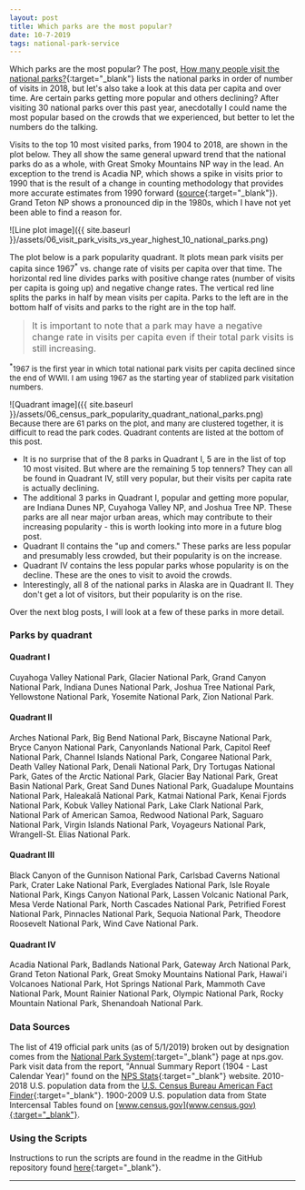 ```yaml
---
layout: post
title: Which parks are the most popular?
date: 10-7-2019
tags: national-park-service
---
```

Which parks are the most popular? The post, [How many people visit the national parks?](https://goodmorningdata.github.io/how-many-visitors-to-the-national-parks/){:target="_blank"} lists the national parks in order of number of visits in 2018, but let's also take a look at this data per capita and over time. Are certain parks getting more popular and others declining? After visiting 30 national parks over this past year, anecdotally I could name the most popular based on the crowds that we experienced, but better to let the numbers do the talking.

Visits to the top 10 most visited parks, from 1904 to 2018, are shown in the plot below. They all show the same general upward trend that the national parks do as a whole, with Great Smoky Mountains NP way in the lead. An exception to the trend is Acadia NP, which shows a spike in visits prior to 1990 that is the result of a change in counting methodology that provides more accurate estimates from 1990 forward ([source](https://bangordailynews.com/2016/02/02/news/hancock/acadia-national-park-visitor-level-hit-20-year-high-in-2015/){:target="_blank"}). Grand Teton NP shows a pronounced dip in the 1980s, which I have not yet been able to find a reason for.

![Line plot image]({{ site.baseurl }}/assets/06_visit_park_visits_vs_year_highest_10_national_parks.png)

The plot below is a park popularity quadrant. It plots mean park visits per capita since 1967<sup>*</sup> vs. change rate of visits per capita over that time. The horizontal red line divides parks with positive change rates (number of visits per capita is going up) and negative change rates. The vertical red line splits the parks in half by mean visits per capita. Parks to the left are in the bottom half of visits and parks to the right are in the top half.

><span style="font-size:12pt;">It is important to note that a park may have a negative change rate in visits per capita even if their total park visits is still increasing.</span>

<sup>*</sup><span style="font-size:10pt;">1967 is the first year in which total national park visits per capita declined since the end of WWII. I am using 1967 as the starting year of stablized park visitation numbers.</span>

![Quadrant image]({{ site.baseurl }}/assets/06_census_park_popularity_quadrant_national_parks.png)
<span style="font-size:10pt;">Because there are 61 parks on the plot, and many are clustered together, it is difficult to read the park codes. Quadrant contents are listed at the bottom of this post.</span>

* It is no surprise that of the 8 parks in Quadrant I, 5 are in the list of top 10 most visited. But where are the remaining 5 top tenners? They can all be found in Quadrant IV, still very popular, but their visits per capita rate is actually declining.
* The additional 3 parks in Quadrant I, popular and getting more popular, are Indiana Dunes NP, Cuyahoga Valley NP, and Joshua Tree NP. These parks are all near major urban areas, which may contribute to their increasing popularity - this is worth looking into more in a future blog post.
* Quadrant II contains the "up and comers." These parks are less popular and presumably less crowded, but their popularity is on the increase.
* Quadrant IV contains the less popular parks whose popularity is on the decline. These are the ones to visit to avoid the crowds.
* Interestingly, all 8 of the national parks in Alaska are in Quadrant II. They don't get a lot of visitors, but their popularity is on the rise.

Over the next blog posts, I will look at a few of these parks in more detail.

### Parks by quadrant
#### Quadrant I
Cuyahoga Valley National Park, Glacier National Park, Grand Canyon National Park, Indiana Dunes National Park, Joshua Tree National Park, Yellowstone National Park, Yosemite National Park, Zion National Park.

#### Quadrant II
Arches National Park, Big Bend National Park, Biscayne National Park, Bryce Canyon National Park, Canyonlands National Park, Capitol Reef National Park, Channel Islands National Park, Congaree National Park, Death Valley National Park, Denali National Park, Dry Tortugas National Park, Gates of the Arctic National Park, Glacier Bay National Park, Great Basin National Park, Great Sand Dunes National Park, Guadalupe Mountains National Park, Haleakalā National Park, Katmai National Park, Kenai Fjords National Park, Kobuk Valley National Park, Lake Clark National Park, National Park of American Samoa, Redwood National Park, Saguaro National Park, Virgin Islands National Park, Voyageurs National Park, Wrangell-St. Elias National Park.

#### Quadrant III
Black Canyon of the Gunnison National Park, Carlsbad Caverns National Park, Crater Lake National Park, Everglades National Park, Isle Royale National Park, Kings Canyon National Park, Lassen Volcanic National Park, Mesa Verde National Park, North Cascades National Park, Petrified Forest National Park, Pinnacles National Park, Sequoia National Park, Theodore Roosevelt National Park, Wind Cave National Park.

#### Quadrant IV
Acadia National Park, Badlands National Park, Gateway Arch National Park, Grand Teton National Park, Great Smoky Mountains National Park, Hawai'i Volcanoes National Park, Hot Springs National Park, Mammoth Cave National Park, Mount Rainier National Park, Olympic National Park, Rocky Mountain National Park, Shenandoah National Park.

### Data Sources
The list of 419 official park units (as of 5/1/2019) broken out by designation comes from the [National Park System](https://www.nps.gov/aboutus/national-park-system.htm){:target="_blank"} page at nps.gov. Park visit data from the report, "Annual Summary Report (1904 - Last Calendar Year)" found on the [NPS Stats](https://irma.nps.gov/Stats/reports/national){:target="_blank"} website. 2010-2018 U.S. population data from the [U.S. Census Bureau American Fact Finder](https://factfinder.census.gov/faces/nav/jsf/pages/searchresults.xhtml?refresh=t){:target="_blank"}. 1900-2009 U.S. population data from State Intercensal Tables found on [www.census.gov](www.census.gov){:target="_blank"}.

### Using the Scripts
Instructions to run the scripts are found in the readme in the GitHub repository found [here](https://github.com/goodmorningdata/nps){:target="_blank"}.

---

